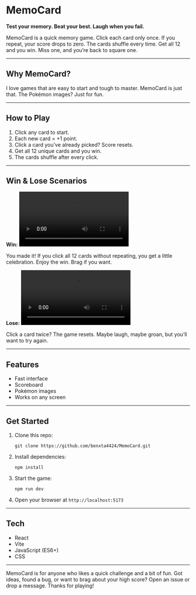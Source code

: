 


# MemoCard

**Test your memory. Beat your best. Laugh when you fail.**

MemoCard is a quick memory game. Click each card only once. If you repeat, your score drops to zero. The cards shuffle every time. Get all 12 and you win. Miss one, and you’re back to square one.

---

## Why MemoCard?

I love games that are easy to start and tough to master. MemoCard is just that. The Pokémon images? Just for fun.

---

## How to Play

1. Click any card to start.
2. Each new card = +1 point.
3. Click a card you’ve already picked? Score resets.
4. Get all 12 unique cards and you win.
5. The cards shuffle after every click.

---

## Win & Lose Scenarios

**Win:**
<video controls src="scenario_clips/win_scenario.mp4" title="Title"></video>

You made it! If you click all 12 cards without repeating, you get a little celebration. Enjoy the win. Brag if you want.

**Lose:**
<video controls src="scenario_clips/win_scenario.mp4" title="Title"></video>

Click a card twice? The game resets. Maybe laugh, maybe groan, but you’ll want to try again.

---

## Features

- Fast interface
- Scoreboard
- Pokémon images
- Works on any screen

---

## Get Started

1. Clone this repo:
   ```
   git clone https://github.com/benxta4424/MemoCard.git
   ```
2. Install dependencies:
   ```
   npm install
   ```
3. Start the game:
   ```
   npm run dev
   ```
4. Open your browser at `http://localhost:5173`

---

## Tech

- React
- Vite
- JavaScript (ES6+)
- CSS

---

MemoCard is for anyone who likes a quick challenge and a bit of fun. Got ideas, found a bug, or want to brag about your high score? Open an issue or drop a message. Thanks for playing!
